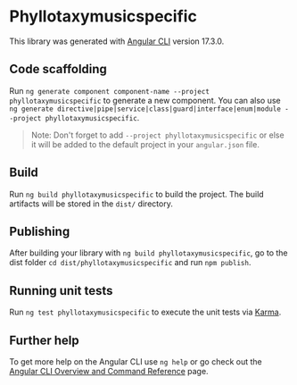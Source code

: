 # Phyllotaxymusicspecific

This library was generated with [Angular CLI](https://github.com/angular/angular-cli) version 17.3.0.

## Code scaffolding

Run `ng generate component component-name --project phyllotaxymusicspecific` to generate a new component. You can also use `ng generate directive|pipe|service|class|guard|interface|enum|module --project phyllotaxymusicspecific`.
> Note: Don't forget to add `--project phyllotaxymusicspecific` or else it will be added to the default project in your `angular.json` file. 

## Build

Run `ng build phyllotaxymusicspecific` to build the project. The build artifacts will be stored in the `dist/` directory.

## Publishing

After building your library with `ng build phyllotaxymusicspecific`, go to the dist folder `cd dist/phyllotaxymusicspecific` and run `npm publish`.

## Running unit tests

Run `ng test phyllotaxymusicspecific` to execute the unit tests via [Karma](https://karma-runner.github.io).

## Further help

To get more help on the Angular CLI use `ng help` or go check out the [Angular CLI Overview and Command Reference](https://angular.io/cli) page.
